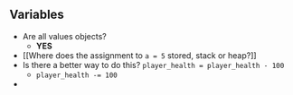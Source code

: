 ## Variables
- Are all values objects? 
	- **YES**
- [[Where does the assignment to `a = 5` stored, stack or heap?]]
- Is there a better way to do this? `player_health = player_health - 100`
	- `player_health -= 100`
- 